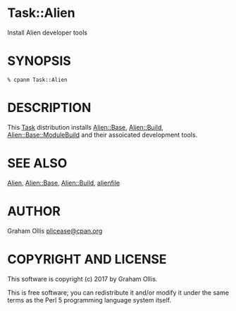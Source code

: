# Task::Alien

Install Alien developer tools

# SYNOPSIS

    % cpanm Task::Alien

# DESCRIPTION

This [Task](https://metacpan.org/pod/Task) distribution installs [Alien::Base](https://metacpan.org/pod/Alien::Base), [Alien::Build](https://metacpan.org/pod/Alien::Build), [Alien::Base::ModuleBuild](https://metacpan.org/pod/Alien::Base::ModuleBuild) and their 
assoicated development tools.

# SEE ALSO

[Alien](https://metacpan.org/pod/Alien), [Alien::Base](https://metacpan.org/pod/Alien::Base), [Alien::Build](https://metacpan.org/pod/Alien::Build), [alienfile](https://metacpan.org/pod/alienfile)

# AUTHOR

Graham Ollis <plicease@cpan.org>

# COPYRIGHT AND LICENSE

This software is copyright (c) 2017 by Graham Ollis.

This is free software; you can redistribute it and/or modify it under
the same terms as the Perl 5 programming language system itself.
